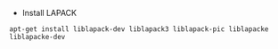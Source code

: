 
* Install LAPACK

`apt-get install liblapack-dev liblapack3 liblapack-pic liblapacke liblapacke-dev`



